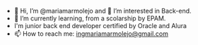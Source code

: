 - 👋 Hi, I’m @mariamarmolejo and 👀 I’m interested in Back-end.
- 🌱 I’m currently learning, from a scolarship by EPAM.
- I'm junior back end developer certified by Oracle and Alura
- 📫 How to reach me: ingmariamarmolejo@gmail.com 
